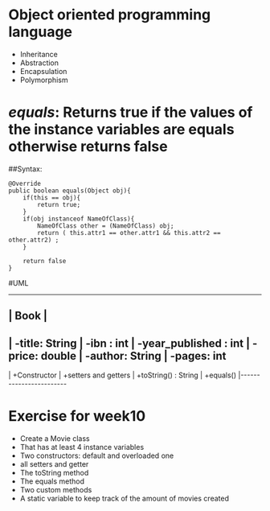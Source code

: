 # Object oriented programming language
- Inheritance
- Abstraction
- Encapsulation
- Polymorphism 

# *equals*: Returns true if the values of the instance variables are equals otherwise returns false

##Syntax:

```
@Override
public boolean equals(Object obj){
	if(this == obj){
		return true;
	}
	if(obj instanceof NameOfClass){
		NameOfClass other = (NameOfClass) obj;
		return ( this.attr1 == other.attr1 && this.attr2 == other.attr2) ;
	}

	return false
}
```
#UML
________________________
|       Book            |
------------------------
| -title: String
| -ibn  : int 
| -year_published : int 
| -price: double
| -author: String
| -pages: int
-------------------------
| +Constructor 
| +setters and getters
| +toString() : String
| +equals()
|------------------------

# Exercise for week10 
- Create a Movie class
- That has at least 4 instance variables
- Two constructors: default and overloaded one
- all setters and getter
- The toString method
- The equals method
- Two custom methods
- A static variable to keep track of the amount of movies created